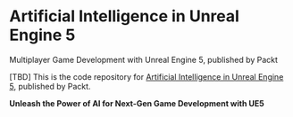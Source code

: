 # Artificial Intelligence in Unreal Engine 5
Multiplayer Game Development with Unreal Engine 5, published by Packt

[TBD] This is the code repository for [Artificial Intelligence in Unreal Engine 5](), published by Packt.

**Unleash the Power of AI for Next-Gen Game Development with UE5**

